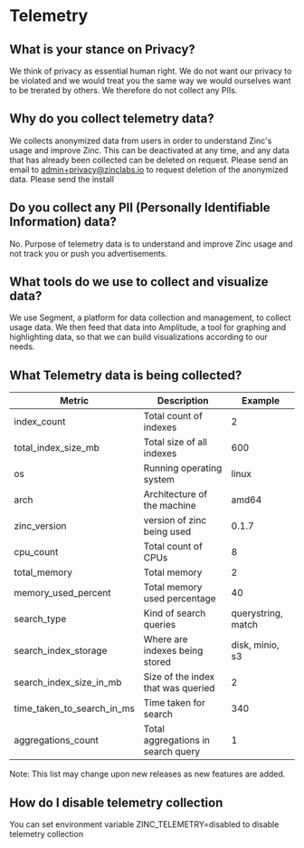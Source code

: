 # Telemetry

## What is your stance on Privacy?
We think of privacy as essential human right. We do not want our privacy to be violated and we would treat you the same way we would ourselves want to be trerated by others. We therefore do not collect any PIIs.

## Why do you collect telemetry data?
We collects anonymized data from users in order to understand Zinc's usage and improve Zinc. This can be deactivated at any time, and any data that has already been collected can be deleted on request. Please send an email to admin+privacy@zinclabs.io to request deletion of the anonymized data. Please send the install

## Do you collect any PII (Personally Identifiable Information) data?
No. Purpose of telemetry data is to understand and improve Zinc usage and not track you or push you advertisements.

## What tools do we use to collect and visualize data?
We use Segment, a platform for data collection and management, to collect usage data. We then feed that data into Amplitude, a tool for graphing and highlighting data, so that we can build visualizations according to our needs.

## What Telemetry data is being collected?

| Metric                    |   Description                         | Example               |
|---------------------------|---------------------------------------|-----------------------|
| index_count               | Total count of indexes                | 2                     |
| total_index_size_mb       | Total size of all indexes             | 600                   |
| os                        | Running operating system              | linux                 |
| arch                      | Architecture of the machine           | amd64                 |
| zinc_version              | version of zinc being used            | 0.1.7                 |
| cpu_count                 | Total count of CPUs                   | 8                     |
| total_memory              | Total memory                          | 2                     |
| memory_used_percent       | Total memory used percentage          | 40                    |
| search_type               | Kind of search queries                | querystring, match    |
| search_index_storage      | Where are indexes being stored        | disk, minio, s3       |
| search_index_size_in_mb   | Size of the index that was queried    | 2                     |
| time_taken_to_search_in_ms| Time taken for search                 | 340                   |
| aggregations_count        | Total aggregations in search query    | 1                     |


Note: This list may change upon new releases as new features are added.

## How do I disable telemetry collection

You can set environment variable ZINC_TELEMETRY=disabled to disable telemetry collection


